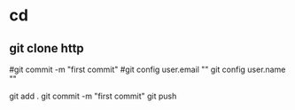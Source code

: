 # cd
## git clone http
#git commit -m "first commit"
#git config user.email ""
git config user.name ""

git add .
git commit -m "first commit"
git push
